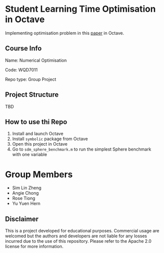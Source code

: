 # Student Learning Time Optimisation in Octave
Implementing optimisation problem in this [paper](https://www.sciencedirect.com/science/article/pii/S2590291122000201) in Octave.

## Course Info
Name: Numerical Optimisation

Code: WQD7011

Repo type: Group Project

## Project Structure
TBD

## How to use thi Repo
1. Install and launch Octave
2. Install `symbolic` package from Octave
3. Open this project in Octave
4. Go to `sdm_sphere_benchmark.m` to run the simplest Sphere benchmark with one variable

# Group Members
- Sim Lin Zheng
- Angie Chong
- Rose Tiong
- Yu Yuen Hern

## Disclaimer
This is a project developed for educational purposes. Commercial usage are welcomed but the authors and developers are not liable for any losses incurred due to the use of this repository. Please refer to the Apache 2.0 license for more information.